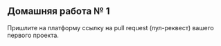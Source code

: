 
## Домашняя работа № 1 
Пришлите на платформу ссылку на pull request (пул-реквест) вашего первого проекта.
 
